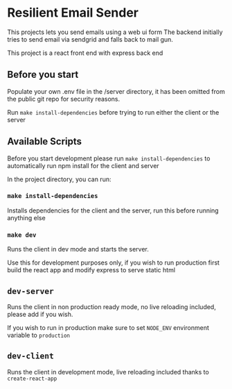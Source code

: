 # Resilient Email Sender

This projects lets you send emails using a web ui form
The backend initially tries to send email via sendgrid and falls back to mail gun.

This project is a react front end with express back end

## Before you start
Populate your own .env file in the /server directory, it has been omitted from the public git repo for security reasons.

Run `make install-dependencies` before trying to run either the client or the server

## Available Scripts

Before you start development please run `make install-dependencies` to automatically run npm install for the client and server

In the project directory, you can run:

### `make install-dependencies`
Installs dependencies for the client and the server, run this before running anything else

### `make dev` 

Runs the client in dev mode and starts the server.

Use this for development purposes only, if you wish to run production first build the react app and modify express to serve static html

## `dev-server`

Runs the client in non production ready mode, no live reloading included, please add if you wish.

If you wish to run in production make sure to set `NODE_ENV` environment variable to `production`

## `dev-client`

Runs the client in development mode, live reloading included thanks to `create-react-app`
